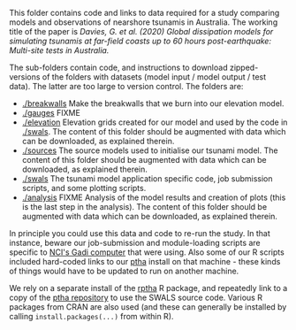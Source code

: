 This folder contains code and links to data required for a study comparing models and observations of nearshore tsunamis in Australia. The working title of the paper is *Davies, G. et al. (2020) Global dissipation models for simulating tsunamis at far-field coasts up to 60 hours post-earthquake: Multi-site tests in Australia.*

The sub-folders contain code, and instructions to download zipped-versions of the folders with datasets (model input / model output / test data). The latter are too large to version control. The folders are:

* [./breakwalls](./breakwalls) Make the breakwalls that we burn into our elevation model.
* [./gauges](./gauges) FIXME
* [./elevation](./elevation) Elevation grids created for our model and used by the code in [./swals](./swals). The content of this folder should be augmented with data which can be downloaded, as explained therein.
* [./sources](./sources) The source models used to initialise our tsunami model. The content of this folder should be augmented with data which can be downloaded, as explained therein.
* [./swals](./swals) The tsunami model application specific code, job submission scripts, and some plotting scripts. 
* [./analysis](./analysis) FIXME Analysis of the model results and creation of plots (this is the last step in the analysis). The content of this folder should be augmented with data which can be downloaded, as explained therein. 

In principle you could use this data and code to re-run the study. In that instance, beware our job-submission and module-loading scripts are specific to [NCI's Gadi computer](https://nci.org.au/our-systems/hpc-systems) that were using. Also some of our R scripts included hard-coded links to our [ptha](https://github.com/GeoscienceAustralia/ptha) install on that machine - these kinds of things would have to be updated to run on another machine.

We rely on a separate install of the [rptha](https://github.com/GeoscienceAustralia/ptha/tree/master/R) R package, and repeatedly link to a copy of the [ptha repository](https://github.com/GeoscienceAustralia/ptha) to use the SWALS source code. Various R packages from CRAN are also used (and these can generally be installed by calling `install.packages(...)` from within R).

